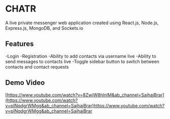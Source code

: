 # CHATR
A live private messenger web application created using React.js, Node.js, Express.js, MongoDB, and Sockets.io


## Features

-Login
-Registration
-Ability to add contacts via username live
-Ability to send messages to contacts live
-Toggle sidebar button to switch between contacts and contact requests


## Demo Video

[https://www.youtube.com/watch?v=8ZwiW8hlnIM&ab_channel=SaihajBrar](https://www.youtube.com/watch?v=pINqdgrWMgg&ab_channel=SaihajBrar)https://www.youtube.com/watch?v=pINqdgrWMgg&ab_channel=SaihajBrar


